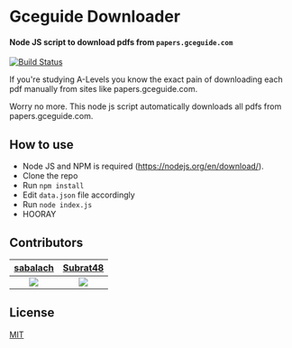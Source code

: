 # Gceguide Downloader
#### Node JS script to download pdfs from `papers.gceguide.com`

[![Build Status](https://travis-ci.org/joemccann/dillinger.svg?branch=master)](https://travis-ci.org/joemccann/dillinger)

If you're studying A-Levels you know the exact pain of downloading each pdf manually from sites like papers.gceguide.com.

Worry no more. This node js script automatically downloads all pdfs from papers.gceguide.com.


## How to use

- Node JS and NPM is required (https://nodejs.org/en/download/).
- Clone the repo
- Run `npm install`
- Edit `data.json` file accordingly
- Run `node index.js`
- HOORAY

## Contributors
[sabalach](https://github.com/sabalach)            |  [Subrat48](https://github.com/Subrat48)
:-------------------------:|:-------------------------:
[![](https://github.com/sabalach.png?size=48)](https://github.com/Subrat48)  |  [![](https://pbs.twimg.com/profile_images/1283345791495503872/tHyMfR6r_normal.jpg)](https://github.com/Subrat48)




## License
[MIT](https://choosealicense.com/licenses/mit/)
